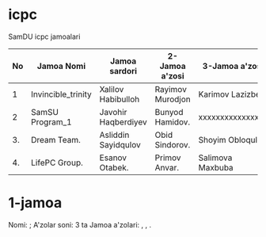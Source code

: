 # icpc

SamDU icpc jamoalari



| No | Jamoa Nomi         | Jamoa sardori       | 2-Jamoa a'zosi      | 3-Jamoa a'zosi   | Qo'shimcha a'zo | Murabbiy |
|----|--------------------|---------------------|---------------------|------------------|-------------------------|------------------|
| 1  | Invincible_trinity | Xalilov Habibulloh  | Rayimov Murodjon    | Karimov Lazizbek | yo'q                    | Nazarov Fayzullo |
| 2  | SamSU Program_1    | Javohir Haqberdiyev | Bunyod Hamidov.     | xxxxxxxxxxxxxxxx | Rustam Omonov           | Nazarov Fayzullo |
| 3. | Dream Team.        | Asliddin Sayidqulov | Obid Sindorov.      | Shoyim Obloqulov | yo'q.                   | Nazarov Fayzullo |
| 4. | LifePC Group.      | Esanov Otabek.      | Primov Anvar.       | Salimova Maxbuba | yo'q                    | Nazarov Fayzullo |


  
# 1-jamoa 
Nomi: ;
A'zolar soni: 3 ta
Jamoa a'zolari: , , .
